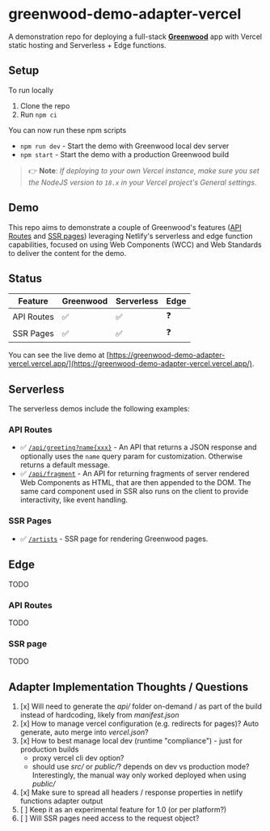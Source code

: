 # greenwood-demo-adapter-vercel

A demonstration repo for deploying a full-stack [**Greenwood**](https://www.greenwoodjs.io/) app with Vercel static hosting and Serverless + Edge functions.

## Setup

To run locally
1. Clone the repo
1. Run `npm ci`

You can now run these npm scripts
- `npm run dev` - Start the demo with Greenwood local dev server
- `npm start` - Start the demo with a production Greenwood build

> 👉 **Note**: _If deploying to your own Vercel instance, make sure you set the NodeJS version to `18.x` in your Vercel project's General settings_.

## Demo

This repo aims to demonstrate a couple of Greenwood's features ([API Routes](https://www.greenwoodjs.io/docs/api-routes/) and [SSR pages](https://www.greenwoodjs.io/docs/server-rendering/#routes)) leveraging Netlify's serverless and edge function capabilities, focused on using Web Components (WCC) and Web Standards to deliver the content for the demo.

## Status

|Feature    |Greenwood |Serverless|Edge|
|---------- |----------|----------|----|
|API Routes |   ✅     |  ✅       | ❓ |
|SSR Pages  |   ✅     |  ✅       | ❓ |

You can see the live demo at [https://greenwood-demo-adapter-vercel.vercel.app/](https://greenwood-demo-adapter-vercel.vercel.app/).

## Serverless

The serverless demos include the following examples:

### API Routes

- ✅  [`/api/greeting?name{xxx}`](https://greenwood-demo-adapter-vercel.vercel.app/api/greeting) - An API that returns a JSON response and optionally uses the `name` query param for customization.  Otherwise returns a default message.
- ✅ [`/api/fragment`](https://greenwood-demo-adapter-vercel.vercel.app/api/fragment) - An API for returning fragments of server rendered Web Components as HTML, that are then appended to the DOM.  The same card component used in SSR also runs on the client to provide interactivity, like event handling.

### SSR Pages

- ✅ [`/artists`](https://greenwood-demo-adapter-vercel.vercel.app/artists) - SSR page for rendering Greenwood pages.

## Edge

TODO

### API Routes

TODO

### SSR page

TODO

## Adapter Implementation Thoughts / Questions

1. [x] Will need to generate the _api/_ folder on-demand / as part of the build instead of hardcoding, likely from _manifest.json_
1. [x] How to manage vercel configuration (e.g. redirects for pages)?  Auto generate, auto merge into _vercel.json_?
1. [x] How to best manage local dev (runtime "compliance") - just for production builds
    - proxy vercel cli dev option?
    - should use _src/_ or _public/_?  depends on dev vs production mode?  Interestingly, the manual way only worked deployed when using _public/_
1. [x] Make sure to spread all headers / response properties in netlify functions adapter output
1. [ ] Keep it as an experimental feature for 1.0 (or per platform?)
1. [ ] Will SSR pages need access to the request object?